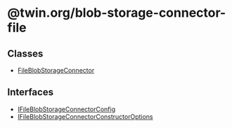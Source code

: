 # @twin.org/blob-storage-connector-file

## Classes

- [FileBlobStorageConnector](classes/FileBlobStorageConnector.md)

## Interfaces

- [IFileBlobStorageConnectorConfig](interfaces/IFileBlobStorageConnectorConfig.md)
- [IFileBlobStorageConnectorConstructorOptions](interfaces/IFileBlobStorageConnectorConstructorOptions.md)
